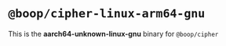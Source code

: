 # `@boop/cipher-linux-arm64-gnu`

This is the **aarch64-unknown-linux-gnu** binary for `@boop/cipher`
